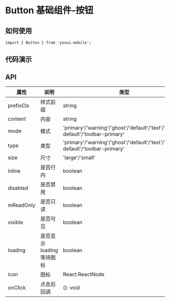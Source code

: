 # Button 基础组件-按钮
## 如何使用

```
import { Button } from 'yonui-mobile';

```

## 代码演示


## API

属性 | 说明 | 类型 | 默认值 | 必选
----|-----|------|------|------
prefixCls | 样式前缀 | string | 'mdf-button' | false
content | 内容 | string | '' | false
mode | 模式 | 'primary'/'warning'/'ghost'/'default'/'text'/'toolbar-default'/'toolbar-primary' | '' | false
type | 类型 | 'primary'/'warning'/'ghost'/'default'/'text'/'toolbar-default'/'toolbar-primary' | 'toolbar-primary' | false
size | 尺寸 | 'large'/'small' | 'small' | false
inline | 是否行内 | boolean | false | false
disabled | 是否禁用 | boolean | false | false
mReadOnly | 是否只读 | boolean | false | false
visible | 是否可见 | boolean | true | false
loading | 是否显示loading等待图标 | boolean | false | false
icon | 图标 | React.ReactNode | string | null | false
onClick | 点击后回调 | (): void | 无 | false
